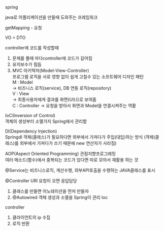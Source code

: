 spring

java로 어플리케이션을 만들때 도와주는 프레임워크

getMapping - 요청

VO = DTO

controller에 코드를 작성할때

1. 문제를 풀때 마다controller에 코드가 길어짐
2. 유지보수가 힘듬
3. MVC 아키텍처(Model-View-Controller)  
프로그램 로직을 서로 영향 없이 쉽게 고칠수 있는 소프트웨어 디자인 패턴  
M : Model  
-> 비즈니스 로직(service), DB 연동 로직(repository)  
V : View  
-> 최종사용자에게 결과를 화면(UI)으로 보여줌  
C : Controller
-> 요청을 받아서 화면과 Model을 연결시켜주는 역활   

IoC(Inversion of Control)  
객체의 생성부터 소멸가지 Spring에서 관리함

DI(Dependency Injection)  
Springdl 객체(클래스)가 필요하다면 외부에서 가져다가 주입(대입)하는 방식 (객체(클래스)를 외부에서 가져다가 쓰기 때문에 new 연산자가 사라짐)

AOP(Aspect Oriented Programming) 관점지향프로그래밍  
여러 메소드(함수)에서 중복되는 코드가 있다면 따로 모아서 재활용 하는 것

@Service는 비즈니스로직, 계산수행, 외부API호출을 수행하는 JAVA클래스를 표시

@Controller URl 요청이 오면 응답담당

1. 클래스를 만들면 어노테이션을 먼저 만들자
2. @Autowired 객체 생성과 소멸을 Spring이 관리 Ioc

controller 

1. 클라이언트의 ip 수집
2. 로직 반환